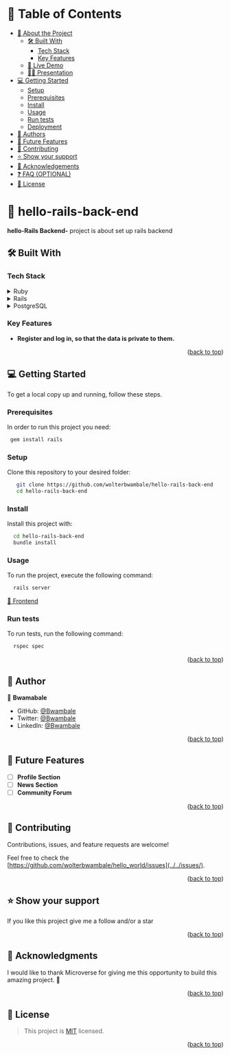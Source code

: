 
# 📗 Table of Contents

- [📖 About the Project](#about-project)
  - [🛠 Built With](#built-with)
    - [Tech Stack](#tech-stack)
    - [Key Features](#key-features)
  - [🚀 Live Demo](#live-demo)
  - [👩‍💻 Presentation](#Presentation)
- [💻 Getting Started](#getting-started)
  - [Setup](#setup)
  - [Prerequisites](#prerequisites)
  - [Install](#install)
  - [Usage](#usage)
  - [Run tests](#run-tests)
  - [Deployment](#triangular_flag_on_post-deployment)
- [👥 Authors](#authors)
- [🔭 Future Features](#future-features)
- [🤝 Contributing](#contributing)
- [⭐️ Show your support](#support)
- [🙏 Acknowledgements](#acknowledgements)
- [❓ FAQ (OPTIONAL)](#faq)
- [📝 License](#license)

<!-- PROJECT DESCRIPTION -->

# 📖 hello-rails-back-end <a name="about-project"></a>


**hello-Rails Backend-** project is about set up rails backend 

## 🛠 Built With <a name="built-with"></a>

### Tech Stack <a name="tech-stack"></a>

<details>
  <summary>Ruby</summary>
  <ul>
    <li><a href="https://www.ruby-lang.org/">Ruby</a></li>
  </ul>
</details>

<details>
  <summary>Rails</summary>
  <ul>
    <li><a href="https://guides.rubyonrails.org/">Rails</a></li>
  </ul>
</details>

<details>
<summary>PostgreSQL</summary>
  <ul>
    <li><a href="https://www.postgresql.org/">PostgreSQL</a></li>
  </ul>
</details>


<!-- Features -->

### Key Features <a name="key-features"></a>

- **Register and log in, so that the data is private to them.**

<p align="right">(<a href="#readme-top">back to top</a>)</p>

<!-- GETTING STARTED -->

## 💻 Getting Started <a name="getting-started"></a>

To get a local copy up and running, follow these steps.

### Prerequisites

In order to run this project you need:

```sh
 gem install rails
```

### Setup

Clone this repository to your desired folder:

```sh  
   git clone https://github.com/wolterbwambale/hello-rails-back-end
   cd hello-rails-back-end
```


### Install

Install this project with:

```sh
  cd hello-rails-back-end
  bundle install
```

### Usage

To run the project, execute the following command:

```sh
  rails server
```


 [🚀 Frontend](https://github.com/wolterbwambale/hello-rails-frond-end/pull/1)

### Run tests

To run tests, run the following command:

```sh
  rspec spec
```

<p align="right">(<a href="#readme-top">back to top</a>)</p>


<!-- AUTHORS -->

## 👥 Author <a name="authors"></a>

👤 **Bwamabale**

- GitHub: [@Bwambale](https://github.com/wolterbwambale)
- Twitter: [@Bwambale](https://twitter.com/BwambaleWolter)
- LinkedIn: [@Bwambale](https://www.linkedin.com/in/bwambale-benny-wolter/)

<p align="right">(<a href="#readme-top">back to top</a>)</p>

<!-- FUTURE FEATURES -->

## 🔭 Future Features <a name="future-features"></a>


- [ ] **Profile Section**
- [ ] **News Section**
- [ ] **Community Forum**

<p align="right">(<a href="#readme-top">back to top</a>)</p>

<!-- CONTRIBUTING -->

## 🤝 Contributing <a name="contributing"></a>

Contributions, issues, and feature requests are welcome!

Feel free to check the [https://github.com/wolterbwambale/hello_world/issues](../../issues/).

<p align="right">(<a href="#readme-top">back to top</a>)</p>

<!-- SUPPORT -->

## ⭐️ Show your support <a name="support"></a>


If you like this project give me a follow and/or a star

<p align="right">(<a href="#readme-top">back to top</a>)</p>

<!-- ACKNOWLEDGEMENTS -->

## 🙏 Acknowledgments <a name="acknowledgements"></a>

I would like to thank Microverse for giving me this opportunity to build this amazing project. 🙏


<p align="right">(<a href="#readme-top">back to top</a>)</p>

<!-- LICENSE -->

## 📝 License <a name="license"></a>

>This project is [MIT](./LICENSE) licensed.

<p align="right">(<a href="#readme-top">back to top</a>)</p>